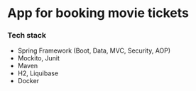 # App for booking movie tickets

### Tech stack
* Spring Framework (Boot, Data, MVC, Security, AOP)
* Mockito, Junit
* Maven
* H2, Liquibase
* Docker
